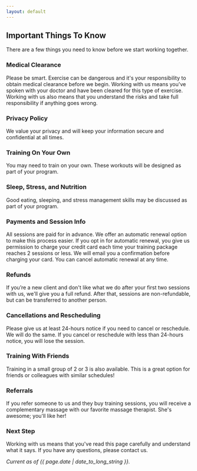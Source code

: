 ```yaml
---
layout: default
---
```

## Important Things To Know
There are a few things you need to know before we start working together.

### Medical Clearance
Please be smart. Exercise can be dangerous and it's your responsibility to obtain medical clearance before we begin. Working with us means you've spoken with your doctor and have been cleared for this type of exercise. Working with us also means that you understand the risks and take full responsibility if anything goes wrong. 

### Privacy Policy
We value your privacy and will keep your information secure and confidential at all times. 

### Training On Your Own
You may need to train on your own. These workouts will be designed as part of your program.

### Sleep, Stress, and Nutrition
Good eating, sleeping, and stress management skills may be discussed as part of your program. 

### Payments and Session Info
All sessions are paid for in advance. We offer an automatic renewal option to make this process easier. If you opt in for automatic renewal, you give us permission to charge your credit card each time your training package reaches 2 sessions or less. We will email you a confirmation before charging your card. You can cancel automatic renewal at any time.

### Refunds
If you’re a new client and don't like what we do after your first two sessions with us, we'll give you a full refund. After that, sessions are non-refundable, but can be transferred to another person.

### Cancellations and Rescheduling
Please give us at least 24-hours notice if you need to cancel or reschedule. We will do the same. If you cancel or reschedule with less than 24-hours notice, you will lose the session.

### Training With Friends
Training in a small group of 2 or 3 is also available. This is a great option for friends or colleagues with similar schedules!

### Referrals
If you refer someone to us and they buy training sessions, you will receive a complementary massage with our favorite massage therapist. She's awesome; you'll like her!

### Next Step
Working with us means that you've read this page carefully and understand what it says. If you have any questions, please contact us.

*Current as of {{ page.date | date_to_long_string }}.*
